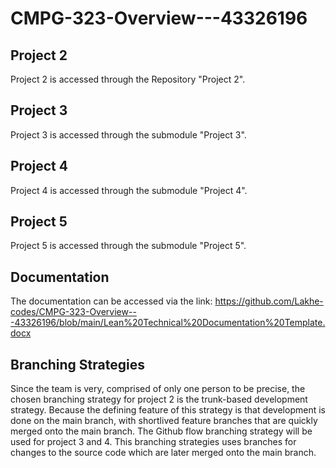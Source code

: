 # CMPG-323-Overview---43326196

## Project 2
Project 2 is accessed through the Repository "Project 2".

## Project 3
Project 3 is accessed through the submodule "Project 3".

## Project 4
Project 4 is accessed through the submodule "Project 4".

## Project 5
Project 5 is accessed through the submodule "Project 5".

## Documentation
The documentation can be accessed via the link: https://github.com/Lakhe-codes/CMPG-323-Overview---43326196/blob/main/Lean%20Technical%20Documentation%20Template.docx

## Branching Strategies
Since the team is very, comprised of only one person to be precise, the chosen branching strategy for project 2 is the trunk-based development strategy. Because the defining feature of this strategy is that development is done on the main branch, with shortlived feature branches that are quickly merged onto the main branch.
The Github flow branching strategy will be used for project 3 and 4. This branching strategies uses branches for changes to the source code which are later merged onto the main branch.
